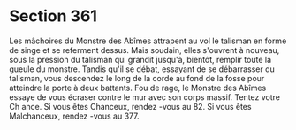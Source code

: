 # Section 361

Les mâchoires du Monstre des Abîmes attrapent au vol le talisman en forme de singe et
se referment dessus. Mais soudain, elles s'ouvrent à nouveau, sous la pression du talisman
qui grandit jusqu'à, bientôt, remplir toute la gueule du monstre. Tandis qu'il se débat,
essayant de se débarrasser du talisman, vous descendez le long de la corde au fond de la
fosse pour atteindre la porte à deux battants. Fou de rage, le Monstre des Abîmes essaye
de vous écraser contre le mur avec son corps massif. Tentez votre Ch ance. Si vous êtes
Chanceux, rendez -vous au 82. Si vous êtes Malchanceux, rendez -vous au 377.